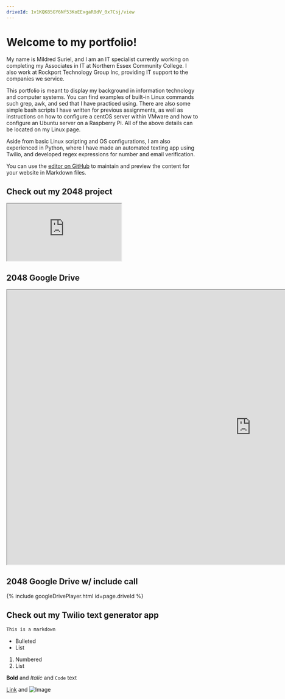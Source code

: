 ```yaml
---
driveId: 1v1KQK85GY6Nf53KoEExgaR8dV_0x7Csj/view
---
```



# Welcome to my portfolio!

My name is Mildred Suriel, and I am an IT specialist currently working on completing my Associates in IT at Northern Essex Community College. I also work at Rockport Technology Group Inc, providing IT support to the companies we service.

This portfolio is meant to display my background in information technology and computer systems. You can find examples of built-in Linux commands such grep, awk, and sed that I have practiced using. There are also some simple bash scripts I have written for previous assignments, as well as instructions on how to configure a centOS server within VMware and how to configure an Ubuntu server on a Raspberry Pi. All of the above details can be located on my Linux page.

Aside from basic Linux scripting and OS configurations, I am also experienced in Python, where I have made an automated texting app using Twilio, and developed regex expressions for number and email verification.

You can use the [editor on GitHub](https://github.com/mildredsuriel/mildredsuriel.github.io/edit/main/index.md) to maintain and preview the content for your website in Markdown files.

## Check out my 2048 project
<iframe src="https://cdnapisec.kaltura.com/p/1301391/sp/130139100/embedIframeJs/uiconf_id/28278202/partner_id/1301391?"></iframe>

## 2048 Google Drive
<iframe src="https://drive.google.com/file/d/1v1KQK85GY6Nf53KoEExgaR8dV_0x7Csj/preview" width="1280" height="720"></iframe>

## 2048 Google Drive w/ include call
{% include googleDrivePlayer.html id=page.driveId %}

## Check out my Twilio text generator app

```markdown
This is a markdown
```

- Bulleted
- List

1. Numbered
2. List

**Bold** and _Italic_ and `Code` text

[Link](url) and ![Image](src)

